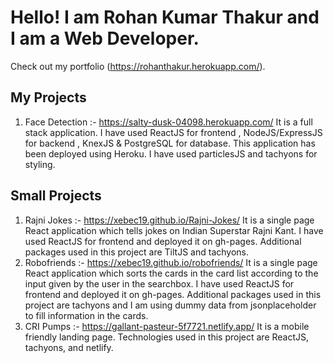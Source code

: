 # Hello! I am Rohan Kumar Thakur and I am a Web Developer.

Check out my portfolio (https://rohanthakur.herokuapp.com/).

## My Projects 
1. Face Detection :- https://salty-dusk-04098.herokuapp.com/
    It is a full stack application. I have used ReactJS for frontend , NodeJS/ExpressJS for backend , KnexJS & PostgreSQL for database.
    This application has been deployed using Heroku. I have used particlesJS and tachyons for styling.
    
## Small Projects
1. Rajni Jokes :- https://xebec19.github.io/Rajni-Jokes/
    It is a single page React application which tells jokes on Indian Superstar Rajni Kant. I have used ReactJS for frontend and deployed
    it on gh-pages. Additional packages used in this project are TiltJS and tachyons.
2. Robofriends :- https://xebec19.github.io/robofriends/
    It is a single page React application which sorts the cards in the card list according to the input given by the user in the searchbox.
    I have used ReactJS for frontend and deployed it on gh-pages. Additional packages used in this project are tachyons and I am using dummy
    data from jsonplaceholder to fill information in the cards.
3. CRI Pumps :- https://gallant-pasteur-5f7721.netlify.app/
    It is a mobile friendly landing page. Technologies used in this project are ReactJS, tachyons, and netlify.
